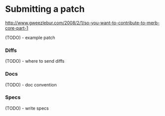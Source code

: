 # Submitting a patch
http://www.gweezlebur.com/2008/2/1/so-you-want-to-contribute-to-merb-core-part-1

(TODO) - example patch

### Diffs
(TODO) - where to send diffs

### Docs
(TODO) - doc convention

### Specs
(TODO) - write specs